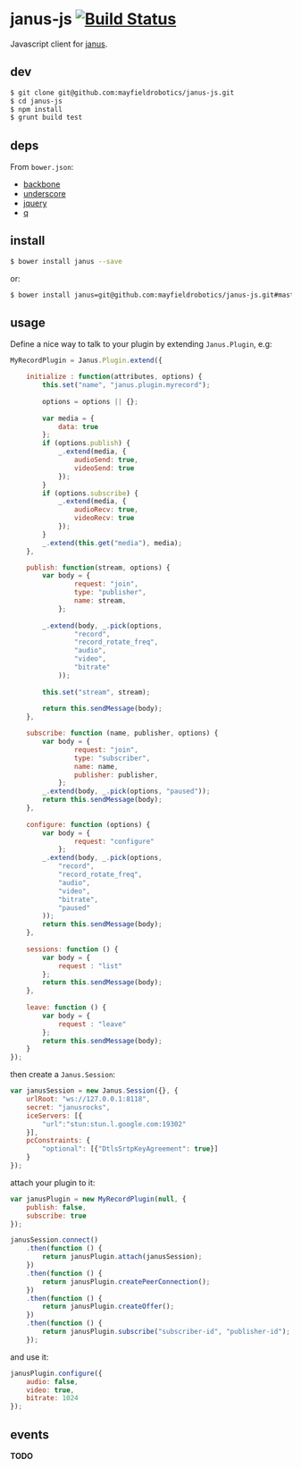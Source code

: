 # janus-js [![Build Status](https://magnum.travis-ci.com/mayfieldrobotics/janus-js.svg?token=qHBoPmgQbWPVxfoYZkz1)](https://magnum.travis-ci.com/mayfieldrobotics/janus-js)

Javascript client for [janus](https://github.com/meetecho/janus-gateway).

## dev

```bash
$ git clone git@github.com:mayfieldrobotics/janus-js.git
$ cd janus-js
$ npm install
$ grunt build test
```

## deps

From `bower.json`:

* [backbone](http://backbonejs.org/)
* [underscore](http://underscorejs.org/)
* [jquery](http://jquery.com/)
* [q](https://github.com/kriskowal/q)

## install

```bash
$ bower install janus --save
```

or:

```bash
$ bower install janus=git@github.com:mayfieldrobotics/janus-js.git#master --save
```

## usage

Define a nice way to talk to your plugin by extending `Janus.Plugin`, e.g:

```js
MyRecordPlugin = Janus.Plugin.extend({

    initialize : function(attributes, options) {
        this.set("name", "janus.plugin.myrecord");
        
        options = options || {};
        
        var media = {
            data: true
        };
        if (options.publish) {
            _.extend(media, {
                audioSend: true,
                videoSend: true
            });
        }
        if (options.subscribe) {
            _.extend(media, {
                audioRecv: true,
                videoRecv: true
            });
        }
        _.extend(this.get("media"), media);
    },

    publish: function(stream, options) {
        var body = {
                request: "join",
                type: "publisher",
                name: stream,
            };
        
        _.extend(body, _.pick(options,
                "record",
                "record_rotate_freq",
                "audio",
                "video",
                "bitrate"
            ));
        
        this.set("stream", stream);
        
        return this.sendMessage(body);
    },

    subscribe: function (name, publisher, options) {
        var body = {
                request: "join",
                type: "subscriber",
                name: name,
                publisher: publisher,
            };
        _.extend(body, _.pick(options, "paused"));
        return this.sendMessage(body);
    },
    
    configure: function (options) {
        var body = {
                request: "configure"
            };
        _.extend(body, _.pick(options,
            "record",
            "record_rotate_freq",
            "audio",
            "video",
            "bitrate",
            "paused"
        ));
        return this.sendMessage(body);
    },
    
    sessions: function () {
        var body = {
            request : "list"
        };
        return this.sendMessage(body);
    },
    
    leave: function () {
        var body = {
            request : "leave"
        };
        return this.sendMessage(body);
    }
});
```

then create a `Janus.Session`:

```js
var janusSession = new Janus.Session({}, {
    urlRoot: "ws://127.0.0.1:8118",
    secret: "janusrocks",
    iceServers: [{
        "url":"stun:stun.l.google.com:19302"
    }],
    pcConstraints: {
        "optional": [{"DtlsSrtpKeyAgreement": true}]
    }
});
```

attach your plugin to it:

```js
var janusPlugin = new MyRecordPlugin(null, {
    publish: false,
    subscribe: true
});

janusSession.connect()
    .then(function () {
        return janusPlugin.attach(janusSession);
    })
    .then(function () {
        return janusPlugin.createPeerConnection();
    })
    .then(function () {
        return janusPlugin.createOffer();
    })
    .then(function () {
        return janusPlugin.subscribe("subscriber-id", "publisher-id");
    });
```

and use it:

```js
janusPlugin.configure({
    audio: false,
    video: true,
    bitrate: 1024
});
```

## events

**TODO**
